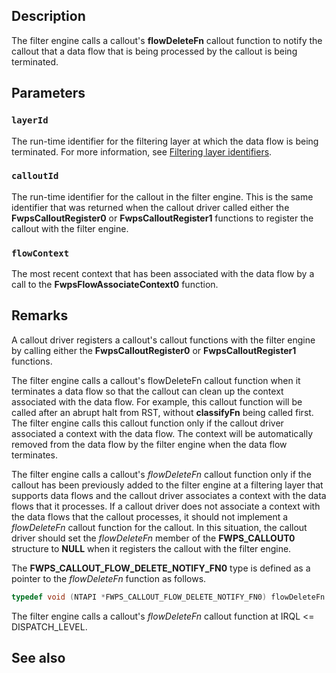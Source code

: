 ## Description

The filter engine calls a callout's **flowDeleteFn** callout function to notify the callout that a data flow that is being processed by the callout is being terminated.

## Parameters

### `layerId`

The run-time identifier for the filtering layer at which the data flow is being terminated. For more information, see [Filtering layer identifiers](https://learn.microsoft.com/windows/win32/fwp/management-filtering-layer-identifiers-).

### `calloutId`

The run-time identifier for the callout in the filter engine. This is the same identifier that was returned when the callout driver called either the **FwpsCalloutRegister0** or **FwpsCalloutRegister1** functions to register the callout with the filter engine.

### `flowContext`

The most recent context that has been associated with the data flow by a call to the **FwpsFlowAssociateContext0** function.

## Remarks

A callout driver registers a callout's callout functions with the filter engine by calling either the **FwpsCalloutRegister0** or **FwpsCalloutRegister1** functions.

The filter engine calls a callout's flowDeleteFn callout function when it terminates a data flow so that the callout can clean up the context associated with the data flow. For example, this callout function will be called after an abrupt halt from RST, without **classifyFn** being called first. The filter engine calls this callout function only if the callout driver associated a context with the data flow. The context will be automatically removed from the data flow by the filter engine when the data flow terminates.

The filter engine calls a callout's *flowDeleteFn* callout function only if the callout has been previously added to the filter engine at a filtering layer that supports data flows and the callout driver associates a context with the data flows that it processes. If a callout driver does not associate a context with the data flows that the callout processes, it should not implement a *flowDeleteFn* callout function for the callout. In this situation, the callout driver should set the *flowDeleteFn* member of the **FWPS_CALLOUT0** structure to **NULL** when it registers the callout with the filter engine.

The **FWPS_CALLOUT_FLOW_DELETE_NOTIFY_FN0** type is defined as a pointer to the *flowDeleteFn* function as follows.

```cpp
typedef void (NTAPI *FWPS_CALLOUT_FLOW_DELETE_NOTIFY_FN0) flowDeleteFn
```

The filter engine calls a callout's *flowDeleteFn* callout function at IRQL <= DISPATCH_LEVEL.

## See also
